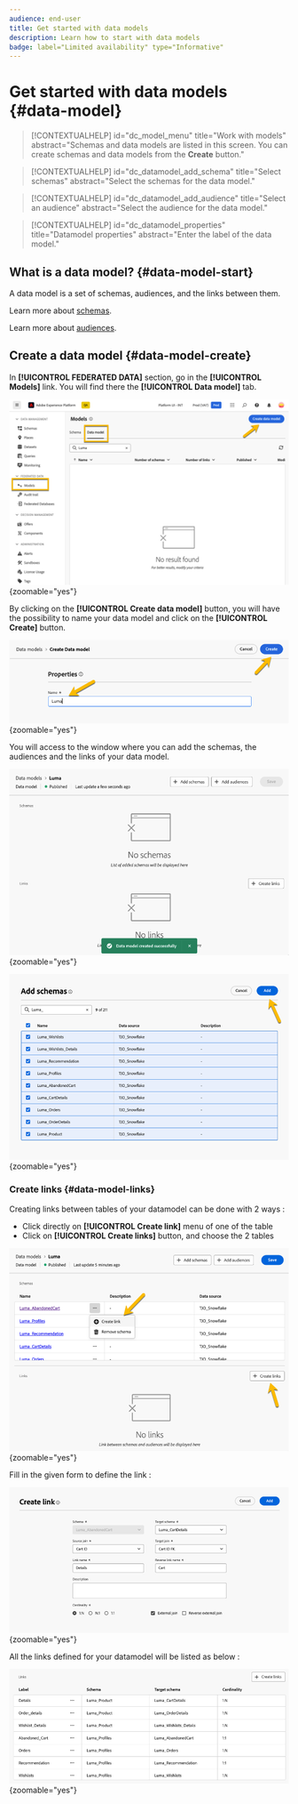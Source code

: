 ```yaml
---
audience: end-user
title: Get started with data models
description: Learn how to start with data models
badge: label="Limited availability" type="Informative"
---
```

# Get started with data models {#data-model}


>[!CONTEXTUALHELP]
>id="dc_model_menu"
>title="Work with models"
>abstract="Schemas and data models are listed in this screen. You can create schemas and data models from the **Create** button."

>[!CONTEXTUALHELP]
>id="dc_datamodel_add_schema"
>title="Select schemas"
>abstract="Select the schemas for the data model."


>[!CONTEXTUALHELP]
>id="dc_datamodel_add_audience"
>title="Select an audience"
>abstract="Select the audience for the data model."

>[!CONTEXTUALHELP]
>id="dc_datamodel_properties"
>title="Datamodel properties"
>abstract="Enter the label of the data model."


## What is a data model? {#data-model-start}

A data model is a set of schemas, audiences, and the links between them.

Learn more about [schemas](../customer/schemas.md#schema-start).

Learn more about [audiences](../customer/audiences.md).

## Create a data model {#data-model-create}

In **[!UICONTROL FEDERATED DATA]** section, go in the **[!UICONTROL Models]** link. You will find there the **[!UICONTROL Data model]** tab.

![](assets/datamodel_create.png){zoomable="yes"}

By clicking on the **[!UICONTROL Create data model]** button, you will have the possibility to name your data model and click on the **[!UICONTROL Create]** button.

![](assets/datamodel_name.png){zoomable="yes"}

You will access to the window where you can add the schemas, the audiences and the links of your data model.

![](assets/datamodel_created.png){zoomable="yes"}

![](assets/datamodel_schemas.png){zoomable="yes"}

### Create links {#data-model-links}

Creating links between tables of your datamodel can be done with 2 ways : 
- Click directly on **[!UICONTROL Create link]** menu of one of the table
- Click on **[!UICONTROL Create links]** button, and choose the 2 tables

![](assets/datamodel_createlinks.png){zoomable="yes"}

Fill in the given form to define the link :

![](assets/datamodel_link.png){zoomable="yes"}

All the links defined for your datamodel will be listed as below : 

![](assets/datamodel_alllinks.png){zoomable="yes"}